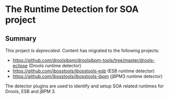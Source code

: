 # The Runtime Detection for SOA project

## Summary

This project is *deprecated*. Content has migrated to the following projects:

* https://github.com/droolsjbpm/droolsjbpm-tools/tree/master/drools-eclipse (Drools runtime detector)
* https://github.com/jbosstools/jbosstools-esb (ESB runtime detector)
* https://github.com/jbosstools/jbosstools-jbpm (jBPM3 runtime detector)

The detector plugins are used to identify and setup SOA related runtimes for Drools, ESB and jBPM 3.

